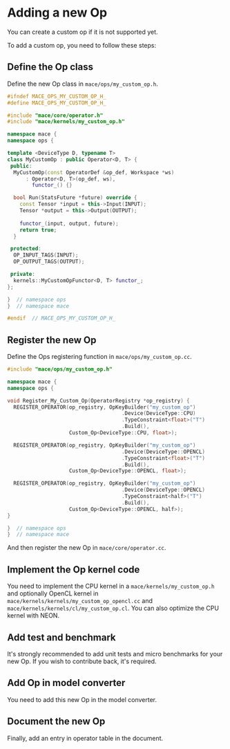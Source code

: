 Adding a new Op
===============

You can create a custom op if it is not supported yet.

To add a custom op, you need to follow these steps:

Define the Op class
--------------------
Define the new Op class in `mace/ops/my_custom_op.h`.

```c++
#ifndef MACE_OPS_MY_CUSTOM_OP_H_
#define MACE_OPS_MY_CUSTOM_OP_H_

#include "mace/core/operator.h"
#include "mace/kernels/my_custom_op.h"

namespace mace {
namespace ops {

template <DeviceType D, typename T>
class MyCustomOp : public Operator<D, T> {
 public:
  MyCustomOp(const OperatorDef &op_def, Workspace *ws)
      : Operator<D, T>(op_def, ws),
        functor_() {}

  bool Run(StatsFuture *future) override {
    const Tensor *input = this->Input(INPUT);
    Tensor *output = this->Output(OUTPUT);
   
    functor_(input, output, future);
    return true;
  }

 protected:
  OP_INPUT_TAGS(INPUT);
  OP_OUTPUT_TAGS(OUTPUT);

 private:
  kernels::MyCustomOpFunctor<D, T> functor_;
};

}  // namespace ops
}  // namespace mace

#endif  // MACE_OPS_MY_CUSTOM_OP_H_

```

Register the new Op
--------------------
Define the Ops registering function in `mace/ops/my_custom_op.cc`.
```c++
#include "mace/ops/my_custom_op.h"

namespace mace {
namespace ops {

void Register_My_Custom_Op(OperatorRegistry *op_registry) {
  REGISTER_OPERATOR(op_registry, OpKeyBuilder("my_custom_op")
                                     .Device(DeviceType::CPU)
                                     .TypeConstraint<float>("T")
                                     .Build(),
                    Custom_Op<DeviceType::CPU, float>);

  REGISTER_OPERATOR(op_registry, OpKeyBuilder("my_custom_op")
                                     .Device(DeviceType::OPENCL)
                                     .TypeConstraint<float>("T")
                                     .Build(),
                    Custom_Op<DeviceType::OPENCL, float>);

  REGISTER_OPERATOR(op_registry, OpKeyBuilder("my_custom_op")
                                     .Device(DeviceType::OPENCL)
                                     .TypeConstraint<half>("T")
                                     .Build(),
                    Custom_Op<DeviceType::OPENCL, half>);
}

}  // namespace ops
}  // namespace mace

```
And then register the new Op in `mace/core/operator.cc`.

Implement the Op kernel code
----------------------------
You need to implement the CPU kernel in a `mace/kernels/my_custom_op.h` and
optionally OpenCL kernel in `mace/kernels/kernels/my_custom_op_opencl.cc` and
`mace/kernels/kernels/cl/my_custom_op.cl`. You can also optimize the CPU
kernel with NEON.

Add test and benchmark
----------------------
It's strongly recommended to add unit tests and micro benchmarks for your
new Op. If you wish to contribute back, it's required.

Add Op in model converter
-------------------------
You need to add this new Op in the model converter.

Document the new Op
---------------------
Finally, add an entry in operator table in the document.
